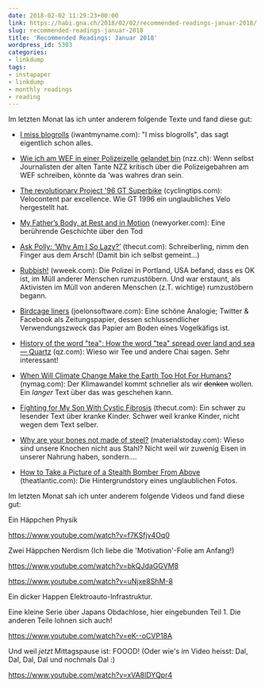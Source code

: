 ```yaml
---
date: 2018-02-02 11:29:23+00:00
link: https://habi.gna.ch/2018/02/02/recommended-readings-januar-2018/
slug: recommended-readings-januar-2018
title: 'Recommended Readings: Januar 2018'
wordpress_id: 5303
categories:
- linkdump
tags:
- instapaper
- linkdump
- monthly readings
- reading
---
```


Im letzten Monat las ich unter anderem folgende Texte und fand diese gut:





  * [I miss blogrolls](https://iwantmyname.com/blog/i-miss-blogrolls) (iwantmyname.com): "I miss blogrolls", das sagt eigentlich schon alles.


  * [Wie ich am WEF in einer Polizeizelle gelandet bin](https://www.nzz.ch/schweiz/wie-ich-am-wef-in-einer-polizeizelle-gelandet-bin-ld.1350701) (nzz.ch): Wenn selbst Journalisten der alten Tante NZZ kritisch über die Polizeigebahren am WEF schreiben, könnte da 'was wahres dran sein.


  * [The revolutionary Project '96 GT Superbike](https://cyclingtips.com/2016/08/the-revolutionary-project-96-gt-superbike-and-its-lasting-impact-on-bicycle-engineering/) (cyclingtips.com): Velocontent par excellence. Wie GT 1996 ein unglaubliches Velo hergestellt hat.


  * [My Father’s Body, at Rest and in Motion](https://www.newyorker.com/magazine/2018/01/08/my-fathers-body-at-rest-and-in-motion) (newyorker.com): Eine berührende Geschichte über den Tod


  * [Ask Polly: ‘Why Am I So Lazy?’](https://www.thecut.com/2018/01/ask-polly-why-am-i-so-lazy.html) (thecut.com): Schreiberling, nimm den Finger aus dem Arsch! (Damit bin ich selbst gemeint...)


  * [Rubbish!](http://www.wweek.com/portland/article-1616-rubbish.html-2) (wweek.com): Die Polizei in Portland, USA befand, dass es OK ist, im Müll anderer Menschen rumzustöbern. Und war erstaunt, als Aktivisten im Müll von anderen Menschen (z.T. wichtige) rumzustöbern begann.


  * [Birdcage liners](https://www.joelonsoftware.com/2018/01/12/birdcage-liners/) (joelonsoftware.com): Eine schöne Analogie; Twitter & Facebook als Zeitungspapier, dessen schlussendlicher Verwendungszweck das Papier am Boden eines Vogelkäfigs ist.


  * [History of the word "tea": How the word "tea" spread over land and sea — Quartz](https://qz.com/1176962/map-how-the-word-tea-spread-over-land-and-sea-to-conquer-the-world/) (qz.com): Wieso wir Tee und andere Chai sagen. Sehr interessant!


  * [When Will Climate Change Make the Earth Too Hot For Humans?](http://nymag.com/daily/intelligencer/2017/07/climate-change-earth-too-hot-for-humans.html) (nymag.com): Der Klimawandel kommt schneller als wir <del>denken</del> wollen. Ein _langer_ Text über das was geschehen kann.


  * [Fighting for My Son With Cystic Fibrosis](https://www.thecut.com/2017/11/raising-child-with-cystic-fibrosis.html) (thecut.com): Ein schwer zu lesender Text über kranke Kinder. Schwer weil kranke Kinder, nicht wegen dem Text selber.


  * [Why are your bones not made of steel?](https://www.materialstoday.com/mechanical-properties/news/why-are-your-bones-not-made-of-steel/) (materialstoday.com): Wieso sind unsere Knochen nicht aus Stahl? Nicht weil wir zuwenig Eisen in unserer Nahrung haben, sondern....


  * [How to Take a Picture of a Stealth Bomber From Above](https://www.theatlantic.com/technology/archive/2018/01/how-to-take-a-picture-of-the-stealth-bomber-over-the-rose-bowl/549545/) (theatlantic.com): Die Hintergrundstory eines unglaublichen Fotos.



Im letzten Monat sah ich unter anderem folgende Videos und fand diese gut:

Ein Häppchen Physik

https://www.youtube.com/watch?v=f7KSfjv4Oq0

Zwei Häppchen Nerdism (Ich liebe die 'Motivation'-Folie am Anfang!)

https://www.youtube.com/watch?v=bkQJdaGGVM8

https://www.youtube.com/watch?v=uNjxe8ShM-8

Ein dicker Happen Elektroauto-Infrastruktur.



Eine kleine Serie über Japans Obdachlose, hier eingebunden Teil 1.
Die anderen Teile lohnen sich auch!

https://www.youtube.com/watch?v=eK--oCVP18A

Und weil _jetzt_ Mittagspause ist: FOOOD!
(Oder wie's im Video heisst: Dal, Dal, Dal, Dal und nochmals Dal :)

https://www.youtube.com/watch?v=xVA8IDYQpr4
